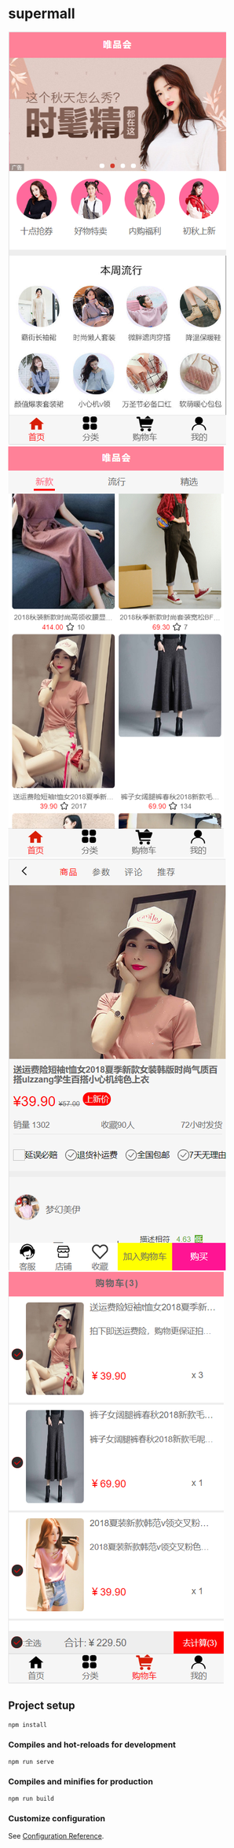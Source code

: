 # supermall

  ![蘑菇街](./src/assets/img/QQ浏览器截图20201203215618.png)
  ![蘑菇街](./src/assets/img/QQ浏览器截图20201203215642.png)
  ![蘑菇街](./src/assets/img/QQ浏览器截图20201203215709.png)
  ![蘑菇街](./src/assets/img/QQ浏览器截图20201203215833.png)
## Project setup
```
npm install
```

### Compiles and hot-reloads for development
```
npm run serve
```

### Compiles and minifies for production
```
npm run build
```

### Customize configuration
See [Configuration Reference](https://cli.vuejs.org/config/).

